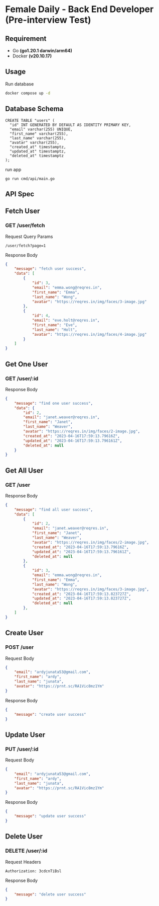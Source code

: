 # Female Daily - Back End Developer (Pre-interview Test)

## Requirement

- Go **(go1.20.1 darwin/arm64)**
- Docker **(v20.10.17)**

## Usage

Run database

```bash
docker compose up -d
```

## Database Schema

```
CREATE TABLE "users" (
  "id" INT GENERATED BY DEFAULT AS IDENTITY PRIMARY KEY,
  "email" varchar(255) UNIQUE,
  "first_name" varchar(255),
  "last_name" varchar(255),
  "avatar" varchar(255),
  "created_at" timestamptz,
  "updated_at" timestamptz,
  "deleted_at" timestamptz
);
```

run app

```
go run cmd/api/main.go
```


## API Spec

## Fetch User

### GET /user/fetch

Request Query Params

```
/user/fetch?page=1
```

Response Body

```json
{
    "message": "fetch user success",
    "data": [
        {
            "id": 3,
            "email": "emma.wong@reqres.in",
            "first_name": "Emma",
            "last_name": "Wong",
            "avatar": "https://reqres.in/img/faces/3-image.jpg"
        },
        {
            "id": 4,
            "email": "eve.holt@reqres.in",
            "first_name": "Eve",
            "last_name": "Holt",
            "avatar": "https://reqres.in/img/faces/4-image.jpg"
        }
    ]
}
```
## Get One User

### GET /user/:id

Response Body

```json
{
    "message": "find one user success",
    "data": {
        "id": 2,
        "email": "janet.weaver@reqres.in",
        "first_name": "Janet",
        "last_name": "Weaver",
        "avatar": "https://reqres.in/img/faces/2-image.jpg",
        "created_at": "2023-04-16T17:59:13.79616Z",
        "updated_at": "2023-04-16T17:59:13.796161Z",
        "deleted_at": null
    }
}
```

## Get All User

### GET /user

Response Body

```json
{
    "message": "find all user success",
    "data": [
        {
            "id": 2,
            "email": "janet.weaver@reqres.in",
            "first_name": "Janet",
            "last_name": "Weaver",
            "avatar": "https://reqres.in/img/faces/2-image.jpg",
            "created_at": "2023-04-16T17:59:13.79616Z",
            "updated_at": "2023-04-16T17:59:13.796161Z",
            "deleted_at": null
        },
        {
            "id": 3,
            "email": "emma.wong@reqres.in",
            "first_name": "Emma",
            "last_name": "Wong",
            "avatar": "https://reqres.in/img/faces/3-image.jpg",
            "created_at": "2023-04-16T17:59:13.823727Z",
            "updated_at": "2023-04-16T17:59:13.823727Z",
            "deleted_at": null
        },
    ]
}
```

## Create User

### POST /user

Request Body

```json
{
    "email": "ardyjunata53@gmail.com",
    "first_name": "ardy",
    "last_name": "junata",
    "avatar": "https://prnt.sc/RA1Vic8mz1Ym"
}
```

Response Body

```json
{
    "message": "create user success"
}
```

## Update User

### PUT /user/:id

Request Body

```json
{
    "email": "ardyjunata53@gmail.com",
    "first_name": "ardy",
    "last_name": "junata",
    "avatar": "https://prnt.sc/RA1Vic8mz1Ym"
}
```

Response Body

```json
{
    "message": "update user success"
}
```

## Delete User

### DELETE /user/:id

Request Headers
```
Authorization: 3cdcnTiBsl
```

Response Body

```json
{
    "message": "delete user success"
}
```
